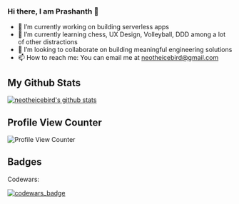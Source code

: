 ### Hi there, I am Prashanth 👋

- 🔭 I’m currently working on building serverless apps
- 🌱 I’m currently learning chess, UX Design, Volleyball, DDD among a lot of other distractions
- 👯 I’m looking to collaborate on building meaningful engineering solutions
- 📫 How to reach me: You can email me at neotheicebird@gmail.com

## My Github Stats

[![neotheicebird's github stats](https://github-readme-stats.vercel.app/api?username=neotheicebird&count_private=true&show_icons=true)](https://github.com/neotheicebird/github-readme-stats)

## Profile View Counter

![Profile View Counter](https://komarev.com/ghpvc/?username=neotheicebird)

## Badges

Codewars:

[![codewars_badge](https://www.codewars.com/users/neotheicebird/badges/large)](https://www.codewars.com/users/neotheicebird)

